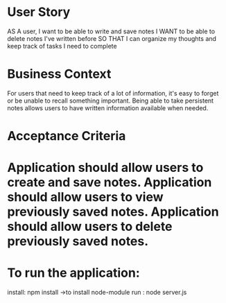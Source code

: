 # User Story
AS A user, I want to be able to write and save notes
I WANT to be able to delete notes I've written before
SO THAT I can organize my thoughts and keep track of tasks I need to complete

# Business Context
For users that need to keep track of a lot of information, it's easy to forget or be unable to recall something important. Being able to take persistent notes allows users to have written information available when needed.

# Acceptance Criteria
Application should allow users to create and save notes.
Application should allow users to view previously saved notes.
Application should allow users to delete previously saved notes.
========================================================================
# To run the application:
install: npm install ->to install node-module
run : node server.js


